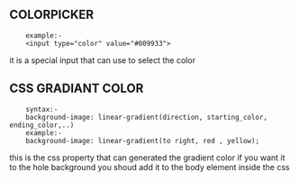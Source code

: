 COLORPICKER
-----------
        example:-
        <input type="color" value="#009933">

it is a special input that can use to select the color

CSS GRADIANT COLOR
------------------

        syntax:-
        background-image: linear-gradient(direction, starting_color, ending_color,..)
        example:-
        background-image: linear-gradient(to right, red , yellow);

this is the css property that can generated the gradient color
if you want it to the hole background you shoud add it to the body element inside the css